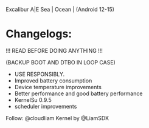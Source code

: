 Excalibur A|E Sea | Ocean | (Android 12-15)
# Changelogs:
!!! READ BEFORE DOING ANYTHING !!!

(BACKUP BOOT AND DTBO IN LOOP CASE)

- USE RESPONSIBLY.
- Improved battery consumption
- Device temperature improvements 
- Better performance and good battery performance
- KernelSu 0.9.5 
- scheduler improvements

Follow: @cloudliam
Kernel by @LiamSDK

